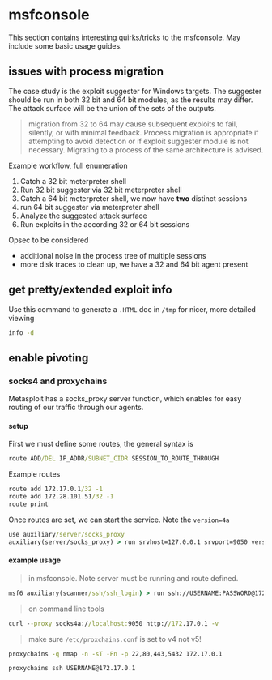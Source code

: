 # msfconsole

This section contains interesting quirks/tricks to the msfconsole. May include some basic usage guides. 


## issues with process migration

The case study is the exploit suggester for Windows targets. The suggester should be run in both 32 bit and 64 bit modules, as the results may differ. The attack surface will be the union of the sets of the outputs. 

> migration from 32 to 64 may cause subsequent exploits to fail, silently, or with minimal feedback. Process migration is appropriate if attempting to avoid detection or if exploit suggester module is not necessary. Migrating to a process of the same architecture is advised. 


Example workflow, full enumeration

1. Catch a 32 bit meterpreter shell
2. Run 32 bit suggester via 32 bit meterpreter shell
3. Catch a 64 bit meterpreter shell, we now have **two** distinct sessions
4. run 64 bit suggester via meterpreter shell
5. Analyze the suggested attack surface 
6. Run exploits in the according 32 or 64 bit sessions

Opsec to be considered 

- additional noise in the process tree of multiple sessions
- more disk traces to clean up, we have a 32 and 64 bit agent present


## get pretty/extended exploit info

Use this command to generate a `.HTML` doc in `/tmp` for nicer, more detailed viewing

```cmd
info -d 
```

## enable pivoting

### socks4 and proxychains

Metasploit has a socks_proxy server function, which enables for easy routing of our traffic through our agents.

#### setup

First we must define some routes, the general syntax is

```cmd
route ADD/DEL IP_ADDR/SUBNET_CIDR SESSION_TO_ROUTE_THROUGH
```


Example routes

```cmd
route add 172.17.0.1/32 -1
route add 172.28.101.51/32 -1
route print
```

Once routes are set, we can start the service. Note the `version=4a`

```cmd
use auxiliary/server/socks_proxy
auxiliary(server/socks_proxy) > run srvhost=127.0.0.1 srvport=9050 version=4a
```


#### example usage

> in msfconsole. Note server must be running and route defined. 
```cmd
msf6 auxiliary(scanner/ssh/ssh_login) > run ssh://USERNAME:PASSWORD@172.17.0.1   
```

> on command line tools
```cmd
curl --proxy socks4a://localhost:9050 http://172.17.0.1 -v
```

> make sure `/etc/proxchains.conf` is set to v4 not v5!
```cmd
proxychains -q nmap -n -sT -Pn -p 22,80,443,5432 172.17.0.1
```

```cmd
proxychains ssh USERNAME@172.17.0.1   
```
